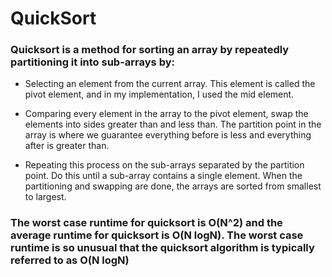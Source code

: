 # QuickSort

### Quicksort is a method for sorting an array by repeatedly partitioning it into sub-arrays by:

* Selecting an element from the current array. This element is called the pivot element, and in my implementation, I used the mid element.

* Comparing every element in the array to the pivot element, swap the elements into sides greater than and less than. The partition point in the array is where we guarantee everything before is less and everything after is greater than.

* Repeating this process on the sub-arrays separated by the partition point. Do this until a sub-array contains a single element. When the partitioning and swapping are done, the arrays are sorted from smallest to largest.

### The worst case runtime for quicksort is O(N^2) and the average runtime for quicksort is O(N logN). The worst case runtime is so unusual that the quicksort algorithm is typically referred to as O(N logN)